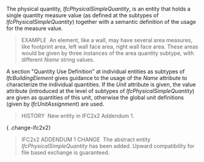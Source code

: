 The physical quantity, _IfcPhysicalSimpleQuantity_, is an entity that holds a single quantity measure value (as defined at the subtypes of _IfcPhysicalSimpleQuantity_) together with a semantic definition of the usage for the measure value.

> EXAMPLE&nbsp; An element, like a wall, may have several area measures, like footprint area, left wall face area, right wall face area. These areas would be given by three instances of the area quantity subtype, with different _Name_ string values.

A section "Quantity Use Definition" at individual entities as subtypes of _IfcBuildingElement_ gives guidance to the usage of the _Name_ attribute to characterize the individual quantities. If the _Unit_ attribute is given, the value attribute (introduced at the level of subtypes of _IfcPhysicalSimpleQuantity_) are given as quantities of this unit, otherwise the global unit definitions (given by _IfcUnitAssignment_) are used.

> HISTORY&nbsp; New entity in IFC2x2 Addendum 1.

{ .change-ifc2x2}
> IFC2x2 ADDENDUM 1 CHANGE&nbsp; The abstract entity _IfcPhysicalSimpleQuantity_ has been added. Upward compatibility for file based exchange is guaranteed.
